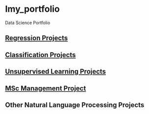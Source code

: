# Imy_portfolio
Data Science Portfolio

## [Regression Projects](https://github.com/Auckland68/LinearRegression)

## [Classification Projects](https://github.com/Auckland68/Classification)

## [Unsupervised Learning Projects](https://github.com/Auckland68/Clustering)

## [MSc Management Project](https://github.com/Auckland68/Arun-Travel-Reviews-Analysis)

## Other Natural Language Processing Projects


